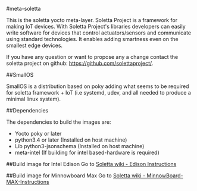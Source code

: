 #meta-soletta

This is the soletta yocto meta-layer. Soletta Project is a framework for making
IoT devices. With Soletta Project's libraries developers can easily write
software for devices that control actuators/sensors and communicate using
standard technologies. It enables adding smartness even on the smallest edge
devices.

If you have any question or want to propose any a change contact the soletta
project on github: https://github.com/solettaproject/.

##SmallOS

SmallOS is a distribution based on poky adding what seems to be required for
soletta framework + IoT (i.e systemd, udev, and all needed to produce a minimal
linux system).

##Dependencies

The dependencies to build the images are:
  - Yocto poky or later
  - python3.4 or later (Installed on host machine)
  - Lib python3-jsonschema (Installed on host machine)
  - meta-intel (If building for intel based-hardware is required)

##Build image for Intel Edison
Go to [Soletta wiki - Edison Instructions](https://github.com/solettaproject/soletta/wiki/Edison-Instructions#yocto)

##Build image for Minnowboard Max
Go to [Soletta wiki - MinnowBoard-MAX-Instructions](https://github.com/solettaproject/soletta/wiki/MinnowBoard-MAX-Instructions)
